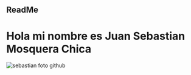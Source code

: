 ## ReadMe
# Hola mi nombre es Juan Sebastian Mosquera Chica
![sebastian foto github](https://github.com/user-attachments/assets/ce469270-230a-4ce3-927d-ed873ba8e982)

